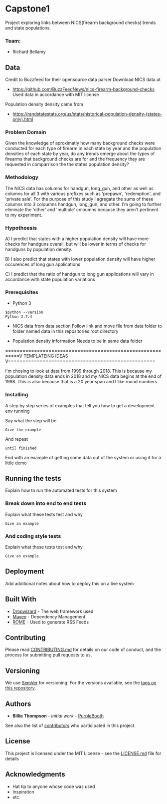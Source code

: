 # Capstone1
Project exploring links between NICS(firearm background checks) trends and state populations.

### Team:

- Richard Bellamy

## Data
Credit to Buzzfeed for their opensource data parser
Download NICS data at
 - https://github.com/BuzzFeedNews/nics-firearm-background-checks
Used data in accordance with MIT license


Population density density came from 
 - https://randstatestats.org/us/stats/historical-population-density-(states-only).html

### Problem Domain
Given the knowledge of aproximatly how many background checks were conducted for each type of firearm in each state by year and the population densities of each state by year, do any trends emerge about the types of firearms that background checks are for and the frequency they are requested in comparrison the the states population density?

### Methodology
The NICS data has columns for handgun, long_gun, and other as well as columns for all 3 with various prefixes such as 'prepawn', 'redemption', and 'private sale'.  For the purpose of this study I agregate the sums of these columns into 3 coloumns handgun, long_gun, and other. I'm going to further eliminate the 'other' and 'multiple' coloumns because they aren't pertinent to my experiment.

### Hypothoesis
A) I predict that states with a higher population density will have more checks for handguns overall, but will be lower in terms of checks for handguns by population density.

B) I also predict that states with lower population density will have higher occurences of long gun applications

C) I predict that the ratio of handgun to long gun applications will vary in accordance with state population variations

### Prerequisites

- Python 3

```
$python --version
Python 3.7.4
```

- NICS data from data section
Follow link and move file from data folder to folder named data in this repositories root directory

- Population density information
Needs to be in same data folder


===========================================================V TEMPLATEING IDEAS V===================================================

I'm chosing to look at data from 1999 through 2018.  This is because my population density data ends in 2018 and my NICS data begins at the end of 1998.  This is also because that is a 20 year span and I like round numbers.
### Installing  

A step by step series of examples that tell you how to get a development env running

Say what the step will be

```
Give the example
```

And repeat

```
until finished
```

End with an example of getting some data out of the system or using it for a little demo

## Running the tests

Explain how to run the automated tests for this system

### Break down into end to end tests

Explain what these tests test and why

```
Give an example
```

### And coding style tests

Explain what these tests test and why

```
Give an example
```

## Deployment

Add additional notes about how to deploy this on a live system

## Built With

* [Dropwizard](http://www.dropwizard.io/1.0.2/docs/) - The web framework used
* [Maven](https://maven.apache.org/) - Dependency Management
* [ROME](https://rometools.github.io/rome/) - Used to generate RSS Feeds

## Contributing

Please read [CONTRIBUTING.md](https://gist.github.com/PurpleBooth/b24679402957c63ec426) for details on our code of conduct, and the process for submitting pull requests to us.

## Versioning

We use [SemVer](http://semver.org/) for versioning. For the versions available, see the [tags on this repository](https://github.com/your/project/tags). 

## Authors

* **Billie Thompson** - *Initial work* - [PurpleBooth](https://github.com/PurpleBooth)

See also the list of [contributors](https://github.com/your/project/contributors) who participated in this project.

## License

This project is licensed under the MIT License - see the [LICENSE.md](LICENSE.md) file for details

## Acknowledgments

* Hat tip to anyone whose code was used
* Inspiration
* etc


